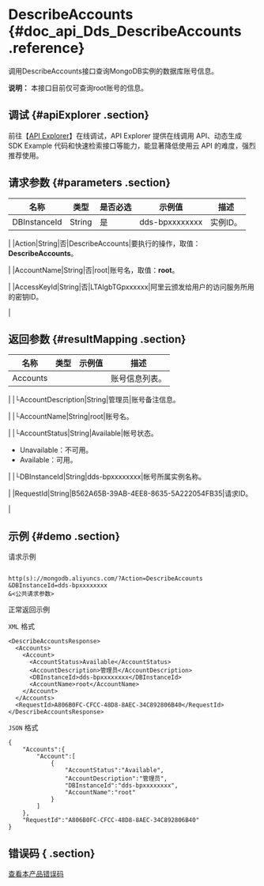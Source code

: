 # DescribeAccounts {#doc_api_Dds_DescribeAccounts .reference}

调用DescribeAccounts接口查询MongoDB实例的数据库账号信息。

**说明：** 本接口目前仅可查询root账号的信息。

## 调试 {#apiExplorer .section}

前往【[API Explorer](https://api.aliyun.com/#product=Dds&api=DescribeAccounts)】在线调试，API Explorer 提供在线调用 API、动态生成 SDK Example 代码和快速检索接口等能力，能显著降低使用云 API 的难度，强烈推荐使用。

## 请求参数 {#parameters .section}

|名称|类型|是否必选|示例值|描述|
|--|--|----|---|--|
|DBInstanceId|String|是|dds-bpxxxxxxxx|实例ID。

 |
|Action|String|否|DescribeAccounts|要执行的操作，取值：**DescribeAccounts**。

 |
|AccountName|String|否|root|账号名，取值：**root**。

 |
|AccessKeyId|String|否|LTAIgbTGpxxxxxx|阿里云颁发给用户的访问服务所用的密钥ID。

 |

## 返回参数 {#resultMapping .section}

|名称|类型|示例值|描述|
|--|--|---|--|
|Accounts| | |账号信息列表。

 |
|└AccountDescription|String|管理员|账号备注信息。

 |
|└AccountName|String|root|账号名。

 |
|└AccountStatus|String|Available|帐号状态。

 -   Unavailable：不可用。
-   Available：可用。

 |
|└DBInstanceId|String|dds-bpxxxxxxxx|帐号所属实例名称。

 |
|RequestId|String|B562A65B-39AB-4EE8-8635-5A222054FB35|请求ID。

 |

## 示例 {#demo .section}

请求示例

``` {#request_demo}

http(s)://mongodb.aliyuncs.com/?Action=DescribeAccounts
&DBInstanceId=dds-bpxxxxxxxx
&<公共请求参数>

```

正常返回示例

`XML` 格式

``` {#xml_return_success_demo}
<DescribeAccountsResponse>
  <Accounts>
    <Account>
      <AccountStatus>Available</AccountStatus>
      <AccountDescription>管理员</AccountDescription>
      <DBInstanceId>dds-bpxxxxxxxx</DBInstanceId>
      <AccountName>root</AccountName>
    </Account>
  </Accounts>
  <RequestId>A806B0FC-CFCC-48D8-8AEC-34C892806B40</RequestId>
</DescribeAccountsResponse>

```

`JSON` 格式

``` {#json_return_success_demo}
{
	"Accounts":{
		"Account":[
			{
				"AccountStatus":"Available",
				"AccountDescription":"管理员",
				"DBInstanceId":"dds-bpxxxxxxxx",
				"AccountName":"root"
			}
		]
	},
	"RequestId":"A806B0FC-CFCC-48D8-8AEC-34C892806B40"
}
```

## 错误码 { .section}

[查看本产品错误码](https://error-center.aliyun.com/status/product/Dds)

